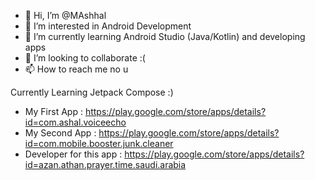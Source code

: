 - 👋 Hi, I’m @MAshhal
- 👀 I’m interested in Android Development
- 🌱 I’m currently learning Android Studio (Java/Kotlin) and developing apps
- 💞️ I’m looking to collaborate :(
- 📫 How to reach me no u

Currently Learning Jetpack Compose :)

- My First App : https://play.google.com/store/apps/details?id=com.ashal.voiceecho
- My Second App : https://play.google.com/store/apps/details?id=com.mobile.booster.junk.cleaner
- Developer for this app : https://play.google.com/store/apps/details?id=azan.athan.prayer.time.saudi.arabia

<!---
MAshhal/MAshhal is a ✨ special ✨ repository because its `README.md` (this file) appears on your GitHub profile.
You can click the Preview link to take a look at your changes.
--->
